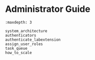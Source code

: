 # Administrator Guide

```{toctree}
:maxdepth: 3

system_architecture
authenticators
authenticate_labextension
assign_user_roles
task_queue
how_to_scale
```